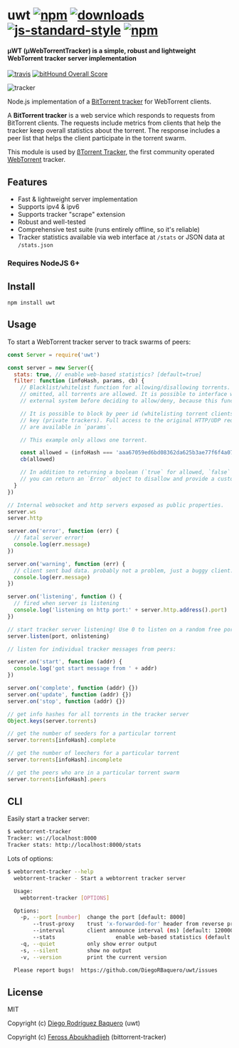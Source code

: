 # uwt  [![npm](https://img.shields.io/npm/v/uwt.svg)](https://npmjs.org/package/uwt) [![downloads](https://img.shields.io/npm/dm/uwt.svg)](https://npmjs.org/package/uwt) [![js-standard-style](https://img.shields.io/badge/code%20style-standard-brightgreen.svg)](http://standardjs.com/) [![npm](https://img.shields.io/npm/l/fb-messenger.svg)](LICENSE) 

#### µWT (µWebTorrentTracker) is a simple, robust and lightweight WebTorrent tracker server implementation
[![travis](https://img.shields.io/travis/DiegoRBaquero/uwt/master.svg)](https://travis-ci.org/DiegoRBaquero/uwt) [![bitHound Overall Score](https://www.bithound.io/github/DiegoRBaquero/uwt/badges/score.svg)](https://www.bithound.io/github/DiegoRBaquero/uwt)


![tracker](https://raw.githubusercontent.com/DiegoRBaquero/uwt/master/img.png)

Node.js implementation of a [BitTorrent tracker](https://wiki.theory.org/BitTorrentSpecification#Tracker_HTTP.2FHTTPS_Protocol) for WebTorrent clients.

A **BitTorrent tracker** is a web service which responds to requests from BitTorrent
clients. The requests include metrics from clients that help the tracker keep overall
statistics about the torrent. The response includes a peer list that helps the client
participate in the torrent swarm.

This module is used by [βTorrent Tracker](https://tracker.btorrent.xyz), the first community operated [WebTorrent](http://webtorrent.io) tracker.

## Features

- Fast & lightweight server implementation
- Supports ipv4 & ipv6
- Supports tracker "scrape" extension
- Robust and well-tested
- Comprehensive test suite (runs entirely offline, so it's reliable)
- Tracker statistics available via web interface at `/stats` or JSON data at `/stats.json`

### Requires NodeJS 6+

## Install

```
npm install uwt
```

## Usage

To start a WebTorrent tracker server to track swarms of peers:

```js
const Server = require('uwt')

const server = new Server({
  stats: true, // enable web-based statistics? [default=true]
  filter: function (infoHash, params, cb) {
    // Blacklist/whitelist function for allowing/disallowing torrents. If this option is
    // omitted, all torrents are allowed. It is possible to interface with a database or
    // external system before deciding to allow/deny, because this function is async.

    // It is possible to block by peer id (whitelisting torrent clients) or by secret
    // key (private trackers). Full access to the original HTTP/UDP request parameters
    // are available in `params`.

    // This example only allows one torrent.

    const allowed = (infoHash === 'aaa67059ed6bd08362da625b3ae77f6f4a075aaa')
    cb(allowed)

    // In addition to returning a boolean (`true` for allowed, `false` for disallowed),
    // you can return an `Error` object to disallow and provide a custom reason.
  }
})

// Internal websocket and http servers exposed as public properties.
server.ws
server.http

server.on('error', function (err) {
  // fatal server error!
  console.log(err.message)
})

server.on('warning', function (err) {
  // client sent bad data. probably not a problem, just a buggy client.
  console.log(err.message)
})

server.on('listening', function () {
  // fired when server is listening
  console.log('listening on http port:' + server.http.address().port)
})

// start tracker server listening! Use 0 to listen on a random free port.
server.listen(port, onlistening)

// listen for individual tracker messages from peers:

server.on('start', function (addr) {
  console.log('got start message from ' + addr)
})

server.on('complete', function (addr) {})
server.on('update', function (addr) {})
server.on('stop', function (addr) {})

// get info hashes for all torrents in the tracker server
Object.keys(server.torrents)

// get the number of seeders for a particular torrent
server.torrents[infoHash].complete

// get the number of leechers for a particular torrent
server.torrents[infoHash].incomplete

// get the peers who are in a particular torrent swarm
server.torrents[infoHash].peers
```

## CLI

Easily start a tracker server:

```sh
$ webtorrent-tracker
Tracker: ws://localhost:8000
Tracker stats: http://localhost:8000/stats
```

Lots of options:

```sh
$ webtorrent-tracker --help
  webtorrent-tracker - Start a webtorrent tracker server

  Usage:
    webtorrent-tracker [OPTIONS]

  Options:
    -p, --port [number]  change the port [default: 8000]
        --trust-proxy    trust 'x-forwarded-for' header from reverse proxy
        --interval       client announce interval (ms) [default: 120000]
        --stats                   enable web-based statistics (default: true)
    -q, --quiet          only show error output
    -s, --silent         show no output
    -v, --version        print the current version

  Please report bugs!  https://github.com/DiegoRBaquero/uwt/issues
```

## License

MIT

Copyright (c) [Diego Rodríguez Baquero](https://diegorbaquero.com) (uwt)

Copyright (c) [Feross Aboukhadijeh](http://feross.org) (bittorrent-tracker)

